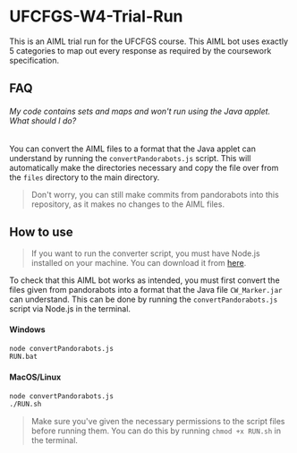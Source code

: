 # UFCFGS-W4-Trial-Run

This is an AIML trial run for the UFCFGS course. This AIML bot uses exactly 5 categories to map out every response as required by the coursework specification.

## FAQ

###### My code contains sets and maps and won't run using the Java applet. What should I do?
You can convert the AIML files to a format that the Java applet can understand by running the `convertPandorabots.js` script. This will automatically make the directories necessary and copy the file over from the `files` directory to the main directory.

> Don't worry, you can still make commits from pandorabots into this repository, as it makes no changes to the AIML files.

## How to use

> If you want to run the converter script, you must have Node.js installed on your machine. You can download it from [here](https://nodejs.org/en/download/).

To check that this AIML bot works as intended, you must first convert the files given from pandorabots into a format that the Java file `CW_Marker.jar` can understand. This can be done by running the `convertPandorabots.js` script via Node.js in the terminal. 

#### Windows
```cmd
node convertPandorabots.js
RUN.bat
```

#### MacOS/Linux
```bash
node convertPandorabots.js
./RUN.sh
```

> Make sure you've given the necessary permissions to the script files before running them. You can do this by running `chmod +x RUN.sh` in the terminal.

